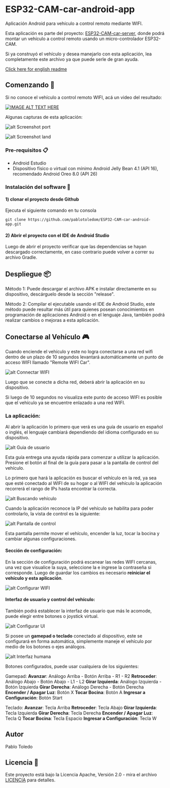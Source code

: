 
# ESP32-CAM-car-android-app

Aplicación Android para vehículo a control remoto mediante WIFI.

Esta aplicación es parte del proyecto: [ESP32-CAM-car-server](https://github.com/pablotoledom/ESP32-CAM-car-server), donde podrá montar un vehículo a control remoto usando un micro-controlador ESP32-CAM.

Si ya construyó el vehículo y desea manejarlo con esta aplicación, lea completamente este archivo ya que puede serle de gran ayuda.

[Click here for english readme](https://github.com/pablotoledom/ESP32-CAM-car-android-app/blob/main/README.md)

## Comenzando 🚀

Si no conoce el vehículo a control remoto WIFI, acá un video del resultado:

[![IMAGE ALT TEXT HERE](https://img.youtube.com/vi/02oBJucxMBU/0.jpg)](https://www.youtube.com/watch?v=02oBJucxMBU)

Algunas capturas de esta aplicación:

![alt Screenshot port](https://raw.githubusercontent.com/pablotoledom/ESP32-CAM-car-android-app/main/images/capture_port.png)

![alt Screenshot land](https://raw.githubusercontent.com/pablotoledom/ESP32-CAM-car-android-app/main/images/capture_land.png)

### Pre-requisitos 📋

- Android Estudio
- Dispositivo físico o virtual con mínimo Android Jelly Bean 4.1 (API 16), recomendado Android Oreo 8.0 (API 26)

### Instalación del software 🔧

#### 1) clonar el proyecto desde Github

Ejecuta el siguiente comando en tu consola

```console
git clone https://github.com/pablotoledom/ESP32-CAM-car-android-app.git
```

#### 2) Abrir el proyecto con el IDE de Android Studio

Luego de abrir el proyecto verificar que las dependencias se hayan descargado correctamente, en caso contrario puede volver a correr su archivo Gradle.


## Despliegue 📦

Método 1: Puede descargar el archivo APK e instalar directamente en su dispositivo, descárguelo desde la sección "release".

Método 2: Compilar el ejecutable usando el IDE de Android Studio, este método puede resultar más útil para quienes posean conocimientos en programación de aplicaciones Android o en el lenguaje Java, también podrá realizar cambios o mejoras a esta aplicación.


## Conectarse al Vehículo 🎮

Cuando enciende el vehículo y este no logra conectarse a una red wifi dentro de un plazo de 10 segundos levantará automáticamente un punto de acceso WIFI llamado "Remote WIFI Car".

![alt Connectar WIFI](https://raw.githubusercontent.com/pablotoledom/ESP32-CAM-car-android-app/main/images/capture_wifi.png)

Luego que se conecte a dicha red, deberá abrir la aplicación en su dispositivo.

Si luego de 10 segundos no visualiza este punto de acceso WIFI es posible que el vehículo ya se encuentre enlazado a una red WIFI.

### La aplicación:

Al abrir la aplicación lo primero que verá es una guía de usuario en español o inglés, el lenguaje cambiará dependiendo del idioma configurado en su dispositivo.


![alt Guia de usuario](https://raw.githubusercontent.com/pablotoledom/ESP32-CAM-car-android-app/main/images/screenshot_guide.png)

Esta guía entrega una ayuda rápida para comenzar a utilizar la aplicación. Presione el botón al final de la guía para pasar a la pantalla de control del vehículo.

Lo primero que hará la aplicación es buscar el vehículo en la red, ya sea que esté conectado al WIFI de su hogar o al WIFI del vehículo la aplicación recorrerá el rango de IPs hasta encontrar la correcta.

![alt Buscando vehículo](https://raw.githubusercontent.com/pablotoledom/ESP32-CAM-car-android-app/main/images/screenshot_search.png)

Cuando la aplicación reconoce la IP del vehículo se habilita para poder controlarlo, la vista de control es la siguiente:

![alt Pantalla de control](https://raw.githubusercontent.com/pablotoledom/ESP32-CAM-car-android-app/main/images/screenshot.png)

Esta pantalla permite mover el vehículo, encender la luz, tocar la bocina y cambiar algunas configuraciones.

#### Sección de configuración:

En la sección de configuración podrá escanear las redes WIFI cercanas, una vez que visualice la suya, seleccione la e ingrese la contraseña si corresponde. Luego de guardar los cambios es necesario **reiniciar el vehículo y esta aplicación**.

 ![alt Configurar WIFI](https://raw.githubusercontent.com/pablotoledom/ESP32-CAM-car-android-app/main/images/screenshot_wifi.png)

#### Interfaz de usuario y control del vehículo:

También podrá establecer la interfaz de usuario que más le acomode, puede elegir entre botones o joystick virtual.

![alt Configurar UI](https://raw.githubusercontent.com/pablotoledom/ESP32-CAM-car-android-app/main/images/screenshot_ui.png)

Si posee un **gamepad o teclado** conectado al dispositivo, este se configurará en forma automática, simplemente maneje el vehículo por medio de los botones o ejes análogos.

![alt Interfaz humana](https://raw.githubusercontent.com/pablotoledom/ESP32-CAM-car-android-app/main/images/human-controls.png)

Botones configurados, puede usar cualquiera de los siguientes:

Gamepad:
   **Avanzar**: Análogo Arriba - Botón Arriba - R1 - R2
   **Retroceder**: Análogo Abajo - Botón Abajo - L1 - L2
   **Girar Izquierda**: Análogo Izquierda - Botón Izquierda
   **Girar Derecha**: Análogo Derecha - Botón Derecha
   **Encender / Apagar Luz**: Botón X
   **Tocar Bocina**: Botón A
   **Ingresar a Configuración**: Botón Start

Teclado:
**Avanzar**: Tecla Arriba
   **Retroceder**: Tecla Abajo
   **Girar Izquierda**: Tecla Izquierda
   **Girar Derecha**: Tecla Derecha
   **Encender / Apagar Luz**: Tecla Q
   **Tocar Bocina**: Tecla Espacio
   **Ingresar a Configuración**: Tecla W

## Autor

Pablo Toledo


## Licencia 📄

Este proyecto está bajo la Licencia Apache, Versión 2.0 - mira el archivo [LICENCIA](https://github.com/pablotoledom/ESP32-CAM-car-android-app/blob/main/LICENCIA) para detalles.
